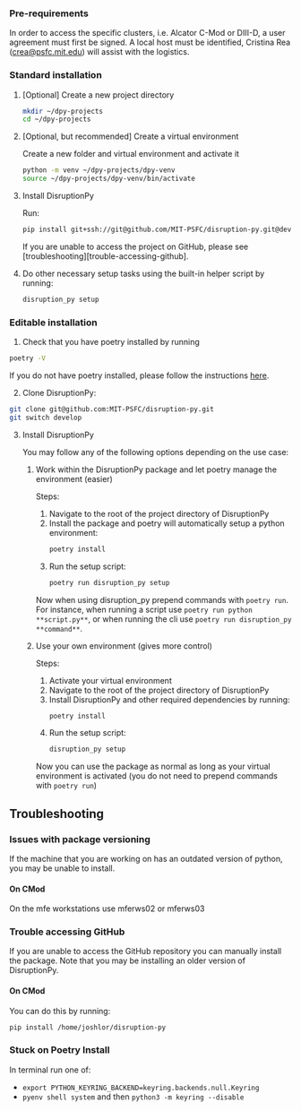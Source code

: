 
### Pre-requirements
In order to access the specific clusters, i.e. Alcator C-Mod or DIII-D, a user agreement must first be signed. A local host must be identified, Cristina Rea (<crea@psfc.mit.edu>) will assist with the logistics.

### Standard installation 

1. [Optional] Create a new project directory
	```bash
	mkdir ~/dpy-projects
	cd ~/dpy-projects
	```

2. [Optional, but recommended] Create a virtual environment

	Create a new folder and virtual environment and activate it
	```bash
	python -m venv ~/dpy-projects/dpy-venv
	source ~/dpy-projects/dpy-venv/bin/activate
	```

3. Install DisruptionPy

	Run:
	```bash
	pip install git+ssh://git@github.com/MIT-PSFC/disruption-py.git@develop#egg=disruption_py
	```
	If you are unable to access the project on GitHub, please see [troubleshooting][trouble-accessing-github].

4. Do other necessary setup tasks using the built-in helper script by running:
	```bash
	disruption_py setup
	```

### Editable installation

1. Check that you have poetry installed by running
```bash
poetry -V
```
If you do not have poetry installed, please follow the instructions [here](https://python-poetry.org/docs/#installation).

2. Clone DisruptionPy:
```bash
git clone git@github.com:MIT-PSFC/disruption-py.git
git switch develop
```

3. Install DisruptionPy
	
	You may follow any of the following options depending on the use case:

	1. Work within the DisruptionPy package and let poetry manage the environment (easier)

		Steps:

		1. Navigate to the root of the project directory of DisruptionPy
		2. Install the package and poetry will automatically setup a python environment:
			```bash
			poetry install
			```
		3. Run the setup script:
			```bash
			poetry run disruption_py setup
			```

		Now when using disruption_py prepend commands with `poetry run`. For instance, when running a script use `poetry run python **script.py**`, or when running the cli use `poetry run disruption_py **command**`.

	2. Use your own environment (gives more control)

		Steps:

		1. Activate your virtual environment
		2. Navigate to the root of the project directory of DisruptionPy
		3. Install DisruptionPy and other required dependencies by running:
			```bash
			poetry install
			```
		4. Run the setup script:
			```bash
			disruption_py setup
			```

		Now you can use the package as normal as long as your virtual environment is activated (you do not need to prepend commands with `poetry run`)

## Troubleshooting

### Issues with package versioning
If the machine that you are working on has an outdated version of python, you may be unable to install.

#### On CMod
On the mfe workstations use mferws02 or mferws03

### Trouble accessing GitHub
If you are unable to access the GitHub repository you can manually install the package. Note that you may be installing an older version of DisruptionPy.

#### On CMod
You can do this by running:
```bash
pip install /home/joshlor/disruption-py
```

### Stuck on Poetry Install
In terminal run one of:

- `export PYTHON_KEYRING_BACKEND=keyring.backends.null.Keyring`
- `pyenv shell system` and then `python3 -m keyring --disable`